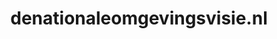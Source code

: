 ---
layout: post
title:  "denationaleomgevingsvisie.nl"
internal_url:  "/dutchgov/denationaleomgevingsvisie.nl.html"
categories: dutchgov
---